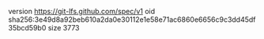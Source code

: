 version https://git-lfs.github.com/spec/v1
oid sha256:3e49d8a92beb610a2da0e30112e1e58e71ac6860e6656c9c3dd45df35bcd59b0
size 3773

